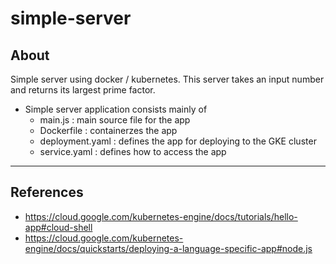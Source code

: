 # simple-server
## About
Simple server using docker / kubernetes.
This server takes an input number and returns its largest prime factor.

- Simple server application consists mainly of
  - main.js : main source file for the app
  - Dockerfile : containerzes the app
  - deployment.yaml : defines the app for deploying to the GKE cluster
  - service.yaml : defines how to access the app
-----------------------------
## References
- https://cloud.google.com/kubernetes-engine/docs/tutorials/hello-app#cloud-shell
- https://cloud.google.com/kubernetes-engine/docs/quickstarts/deploying-a-language-specific-app#node.js
